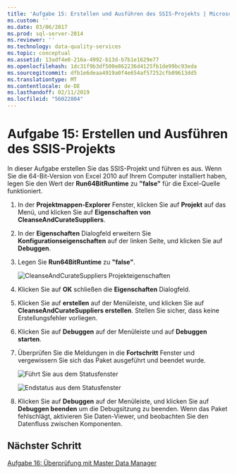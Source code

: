 ```yaml
---
title: 'Aufgabe 15: Erstellen und Ausführen des SSIS-Projekts | Microsoft-Dokumentation'
ms.custom: ''
ms.date: 03/06/2017
ms.prod: sql-server-2014
ms.reviewer: ''
ms.technology: data-quality-services
ms.topic: conceptual
ms.assetid: 13adf4e0-216a-4992-b13d-b7b1e1629e77
ms.openlocfilehash: 1dc31f9b3df500e862236d4125fb1de99bc93eda
ms.sourcegitcommit: dfb1e6deaa4919a0f4e654af57252cfb09613dd5
ms.translationtype: MT
ms.contentlocale: de-DE
ms.lasthandoff: 02/11/2019
ms.locfileid: "56022804"
---
```

# <a name="task-15-building-and-running-the-ssis-project"></a>Aufgabe 15: Erstellen und Ausführen des SSIS-Projekts
  In dieser Aufgabe erstellen Sie das SSIS-Projekt und führen es aus. Wenn Sie die 64-Bit-Version von Excel 2010 auf Ihrem Computer installiert haben, legen Sie den Wert der **Run64BitRuntime** zu **"false"** für die Excel-Quelle funktioniert.  
  
1.  In der **Projektmappen-Explorer** Fenster, klicken Sie auf **Projekt** auf das Menü, und klicken Sie auf **Eigenschaften von CleanseAndCurateSuppliers**.  
  
2.  In der **Eigenschaften** Dialogfeld erweitern Sie **Konfigurationseigenschaften** auf der linken Seite, und klicken Sie auf **Debuggen**.  
  
3.  Legen Sie **Run64BitRuntime** zu **"false"**.  
  
     ![CleanseAndCurateSuppliers Projekteigenschaften](../../2014/tutorials/media/et-buildingandrunningthessisproject-01.jpg "CleanseAndCurateSuppliers-Projekteigenschaften")  
  
4.  Klicken Sie auf **OK** schließen die **Eigenschaften** Dialogfeld.  
  
5.  Klicken Sie auf **erstellen** auf der Menüleiste, und klicken Sie auf **CleanseAndCurateSuppliers erstellen**. Stellen Sie sicher, dass keine Erstellungsfehler vorliegen.  
  
6.  Klicken Sie auf **Debuggen** auf der Menüleiste und auf **Debuggen starten**.  
  
7.  Überprüfen Sie die Meldungen in die **Fortschritt** Fenster und vergewissern Sie sich das Paket ausgeführt und beendet wurde.  
  
     ![Führt Sie aus dem Statusfenster](../../2014/tutorials/media/et-buildingandrunningthessisproject-02.jpg "führt Sie aus dem Statusfenster")  
  
     ![Endstatus aus dem Statusfenster](../../2014/tutorials/media/et-buildingandrunningthessisproject-03.jpg "Endstatus aus dem Statusfenster")  
  
8.  Klicken Sie auf **Debuggen** auf der Menüleiste, und klicken Sie auf **Debuggen beenden** um die Debugsitzung zu beenden. Wenn das Paket fehlschlägt, aktivieren Sie Daten-Viewer, und beobachten Sie den Datenfluss zwischen Komponenten.  
  
## <a name="next-step"></a>Nächster Schritt  
 [Aufgabe 16: Überprüfung mit Master Data Manager](../../2014/tutorials/task-16-verifying-with-master-data-manager.md)  
  
  
